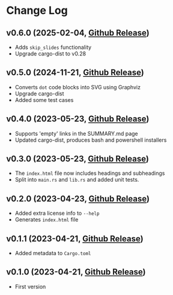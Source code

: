 # Change Log

## v0.6.0 (2025-02-04, [Github Release](https://github.com/ferrous-systems/mdslides/releases/tag/v0.6.0))

* Adds `skip_slides` functionality
* Upgrade cargo-dist to v0.28

## v0.5.0 (2024-11-21, [Github Release](https://github.com/ferrous-systems/mdslides/releases/tag/v0.5.0))

* Converts `dot` code blocks into SVG using Graphviz
* Upgrade cargo-dist
* Added some test cases

## v0.4.0 (2023-05-23, [Github Release](https://github.com/ferrous-systems/mdslides/releases/tag/v0.4.0))

* Supports 'empty' links in the SUMMARY.md page
* Updated cargo-dist, produces bash and powershell installers

## v0.3.0 (2023-05-23, [Github Release](https://github.com/ferrous-systems/mdslides/releases/tag/v0.3.0))

* The `index.html` file now includes headings and subheadings
* Split into `main.rs` and `lib.rs` and added unit tests.

## v0.2.0 (2023-04-23, [Github Release](https://github.com/ferrous-systems/mdslides/releases/tag/v0.2.0))

* Added extra license info to `--help`
* Generates `index.html` file

## v0.1.1 (2023-04-21, [Github Release](https://github.com/ferrous-systems/mdslides/releases/tag/v0.1.1))

* Added metadata to `Cargo.toml`

## v0.1.0 (2023-04-21, [Github Release](https://github.com/ferrous-systems/mdslides/releases/tag/v0.1.0))

* First version
